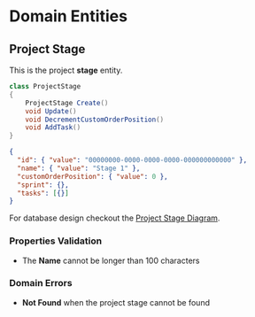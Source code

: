 # Domain Entities

## Project Stage

This is the project **stage** entity.

```csharp
class ProjectStage
{
    ProjectStage Create()
    void Update()
    void DecrementCustomOrderPosition()
    void AddTask()
}
```

```json
{
  "id": { "value": "00000000-0000-0000-0000-000000000000" },
  "name": { "value": "Stage 1" },
  "customOrderPosition": { "value": 0 },
  "sprint": {},
  "tasks": [{}]
}
```

For database design checkout the [Project Stage Diagram](../../diagrams/entities/project/Diagram.ProjectStage.md).

### Properties Validation

- The **Name** cannot be longer than 100 characters

### Domain Errors

- **Not Found** when the project stage cannot be found